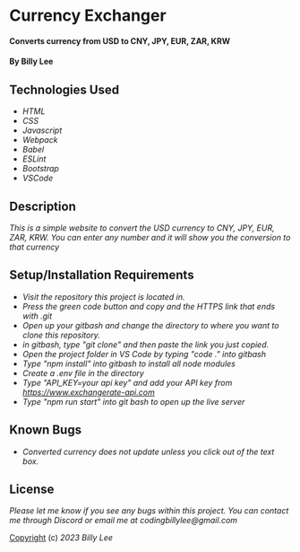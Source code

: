 # Currency Exchanger

#### Converts currency from USD to CNY, JPY, EUR, ZAR, KRW

#### By Billy Lee

## Technologies Used

* _HTML_
* _CSS_
* _Javascript_
* _Webpack_
* _Babel_
* _ESLint_
* _Bootstrap_
* _VSCode_

## Description
_This is a simple website to convert the USD currency to CNY, JPY, EUR, ZAR, KRW. You can enter any number and it will show you the conversion to that currency_

## Setup/Installation Requirements

* _Visit the repository this project is located in._
* _Press the green code button and copy and the HTTPS link that ends with .git_
* _Open up your gitbash and change the directory to where you want to clone this repository._
* _in gitbash, type "git clone" and then paste the link you just copied._
* _Open the project folder in VS Code by typing "code ." into gitbash_
* _Type "npm install" into gitbash to install all node modules_
* _Create a .env file in the directory_
* _Type "API_KEY=your api key" and add your API key from https://www.exchangerate-api.com_
* _Type "npm run start" into git bash to open up the live server_

## Known Bugs

* _Converted currency does not update unless you click out of the text box._

## License
_Please let me know if you see any bugs within this project. You can contact me through Discord or email me at codingbillylee@gmail.com_

[Copyright](https://opensource.org/licenses/MIT) (c) _2023_ _Billy Lee_
